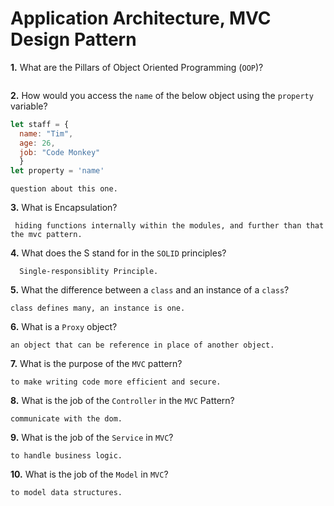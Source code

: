 # Application Architecture, MVC Design Pattern

**1.** What are the Pillars of Object Oriented Programming (`OOP`)?
<!-- enter you answer in the space below -->
``` encapsulation, inheritance, and polymorphism.

```
**2.** How would you access the `name` of the below object using the `property` variable?
```js
let staff = {
  name: "Tim",
  age: 26,
  job: "Code Monkey"
  }
let property = 'name'
```
<!-- enter you answer in the space below -->
```
question about this one. 
```
**3.** What is Encapsulation?
<!-- enter you answer in the space below -->
```
 hiding functions internally within the modules, and further than that the mvc pattern. 
```
**4.** What does the S stand for in the `SOLID` principles?
<!-- enter you answer in the space below -->
```
  Single-responsiblity Principle.
```
**5.** What the difference between a `class` and an instance of a `class`?
<!-- enter you answer in the space below -->
```
class defines many, an instance is one. 
```
**6.** What is a `Proxy` object?
<!-- enter you answer in the space below -->
```
an object that can be reference in place of another object. 
```

**7.** What is the purpose of the `MVC` pattern?
<!-- enter you answer in the space below -->
```
to make writing code more efficient and secure. 
```
**8.** What is the job of the `Controller` in the `MVC` Pattern?
<!-- enter you answer in the space below -->
```
communicate with the dom. 
```

**9.** What is the job of the `Service` in `MVC`?
<!-- enter you answer in the space below -->
```
to handle business logic. 
```
**10.** What is the job of the `Model` in `MVC`?
<!-- enter you answer in the space below -->
```
to model data structures. 
```
